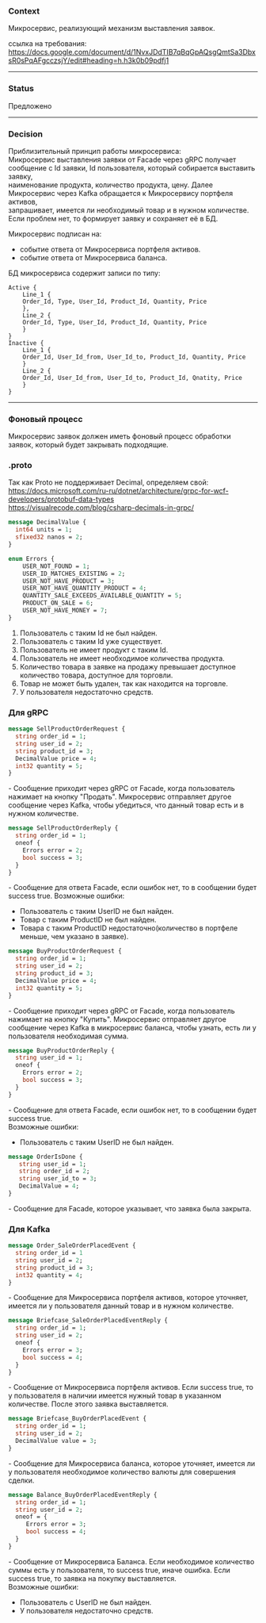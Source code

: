 ### Context

Микросервис, реализующий механизм выставления заявок. 

ссылка на требования:  
https://docs.google.com/document/d/1NvxJDdTIB7qBqGpAQsgQmtSa3DbxsR0sPqAFgcczsjY/edit#heading=h.h3k0b09pdfj1

---

### Status 

Предложено

---

### Decision

Приблизительный принцип работы микросервиса:  
Микросервис выставления заявки от Facade через gRPC получает сообщение с Id заявки, Id пользователя, который собирается выставить заявку,   
наименование продукта, количество продукта, цену. Далее Микросервис через Kafka обращается к Микросервису портфеля активов,  
запрашивает, имеется ли необходимый товар и в нужном количестве. Если проблем нет, то формирует заявку и сохраняет её в БД.

Микросервис подписан на:  
- событие ответа от Микросервиса портфеля активов.  
- событие ответа от Микросервиса баланса.  


БД микросервиса содержит записи по типу:

```
Active {
	Line_1 {
	Order_Id, Type, User_Id, Product_Id, Quantity, Price
	},
	Line_2 {
	Order_Id, Type, User_Id, Product_Id, Quantity, Price
	}
}
Inactive {
	Line_1 {
	Order_Id, User_Id_from, User_Id_to, Product_Id, Quantity, Price
	}
	Line_2 {
	Order_Id, User_Id_from, User_Id_to, Product_Id, Qnatity, Price
	}
}
```

---

### Фоновый процесс   

Микросервис заявок должен иметь фоновый процесс обработки заявок, который будет закрывать подходящие. 


### .proto

Так как Proto не поддерживает Decimal, определяем свой:  
https://docs.microsoft.com/ru-ru/dotnet/architecture/grpc-for-wcf-developers/protobuf-data-types  
https://visualrecode.com/blog/csharp-decimals-in-grpc/

```proto
message DecimalValue {
  int64 units = 1;
  sfixed32 nanos = 2;
}
```

```proto
enum Errors {
	USER_NOT_FOUND = 1;
	USER_ID_MATCHES_EXISTING = 2;
	USER_NOT_HAVE_PRODUCT = 3;
	USER_NOT_HAVE_QUANTITY_PRODUCT = 4;
	QUANTITY_SALE_EXCEEDS_AVAILABLE_QUANTITY = 5;
	PRODUCT_ON_SALE = 6;
	USER_NOT_HAVE_MONEY = 7;
}
```  
1. Пользователь с таким Id не был найден.  
2. Пользователь с таким Id уже существует.  
3. Пользователь не имеет продукт с таким Id.  
4. Пользователь не имеет необходимое количества продукта.  
5. Количество товара в заявке на продажу превышает доступное количество товара, доступное для торговли.  
6. Товар не может быть удален, так как находится на торговле.   
7. У пользователя недостаточно средств.

### Для gRPC

```proto
message SellProductOrderRequest {
  string order_id = 1;
  string user_id = 2;
  string product_id = 3;
  DecimalValue price = 4;
  int32 quantity = 5;
}
```  
\- Сообщение приходит через gRPC от Facade, когда пользователь нажимает на кнопку "Продать". Микросервис отправляет другое сообщение через Kafka, чтобы убедиться, что данный товар есть и в нужном количестве.

```proto
message SellProductOrderReply {
  string order_id = 1;
  oneof {
  	Errors error = 2;
	bool success = 3;
  }
}
```  
\- Сообщение для ответа Facade, если ошибок нет, то в сообщении будет success true. 
Возможные ошибки:  
- Пользователь с таким UserID не был найден.  
- Товар с таким ProductID не был найден.  
- Товара с таким ProductID недостаточно(количество в портфеле меньше, чем указано в заявке).


```proto
message BuyProductOrderRequest {
  string order_id = 1;
  string user_id = 2;
  string product_id = 3;
  DecimalValue price = 4;
  int32 quantity = 5;
}
```  
\- Сообщение приходит через gRPC от Facade, когда пользователь нажимает на кнопку "Купить". Микросервис отправляет другое сообщение через Kafka в микросервис баланса, чтобы узнать, есть ли у пользователя необходимая сумма.

```proto
message BuyProductOrderReply {
  string user_id = 1;
  oneof {
  	Errors error = 2;
	bool success = 3;
  }
}
```  
\- Сообщение для ответа Facade, если ошибок нет, то в сообщении будет success true.  
Возможные ошибки:  
- Пользователь с таким UserID не был найден.  

```proto
message OrderIsDone {
   string user_id = 1;
   string order_id = 2;
   string user_id_to = 3; 
   DecimalValue = 4;
}
```   
\- Сообщение для Facade, которое указывает, что заявка была закрыта.

### Для Kafka

```proto
message Order_SaleOrderPlacedEvent {
  string order_id = 1
  string user_id = 2;
  string product_id = 3;
  int32 quantity = 4;
}
```  
\- Сообщение для Микросервиса портфеля активов, которое уточняет, имеется ли у пользователя данный товар и в нужном количестве.  

```proto
message Briefcase_SaleOrderPlacedEventReply {
  string order_id = 1;
  string user_id = 2;
  oneof {
  	Errors error = 3;
	bool success = 4;
  }
}
```
\- Сообщение от Микросервиса портфеля активов. Если success true, то у пользователя в наличии имеется нужный товар в указанном количестве. После этого заявка выставляется. 

```proto
message Briefcase_BuyOrderPlacedEvent {
  string order_id = 1;
  string user_id = 2;
  DecimalValue value = 3;
}
```  
\- Сообщение для Микросервиса баланса, которое уточняет, имеется ли у пользователя необходимое количество валюты для совершения сделки.


```proto
message Balance_BuyOrderPlacedEventReply {
  string order_id = 1;
  string user_id = 2;
  oneof = {
     Errors error = 3;
     bool success = 4;
  }
}
```  
\- Сообщение от Микросервиса Баланса. Если необходимое количество суммы есть у пользователя, то success true, иначе ошибка. Если success true, то заявка на покупку выставляется.   
Возможные ошибки:   
- Пользователь с UserID не был найден.
- У пользователя недостаточно средств.
